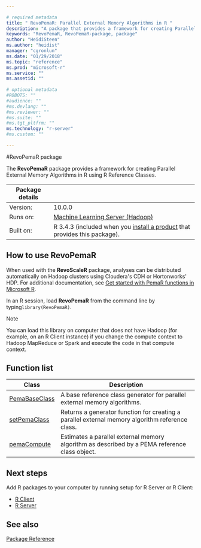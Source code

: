 ```yaml
--- 
 
# required metadata 
title: " RevoPemaR: Parallel External Memory Algorithms in R " 
description: "A package that provides a framework for creating Parallel External Memory Algorithms in R using R Reference Classes." 
keywords: "RevoPemaR, RevoPemaR-package, package" 
author: "HeidiSteen"
ms.author: "heidist" 
manager: "cgronlun" 
ms.date: "01/29/2018" 
ms.topic: "reference" 
ms.prod: "microsoft-r" 
ms.service: "" 
ms.assetid: "" 
 
# optional metadata 
#ROBOTS: "" 
#audience: "" 
#ms.devlang: "" 
#ms.reviewer: "" 
#ms.suite: "" 
#ms.tgt_pltfrm: "" 
ms.technology: "r-server" 
#ms.custom: "" 
 
--- 
```

 
 #RevoPemaR package

The **RevoPemaR** package provides a framework for creating Parallel External Memory Algorithms in R using R Reference Classes.

| Package details | |
|--------|-|
| Version: |  10.0.0 |
| Runs on: | [Machine Learning Server (Hadoop)](../../install/machine-learning-server-hadoop-install.md)  
| Built on: | R 3.4.3 (included when you [install a product](../introducing-r-server-r-package-reference.md#how-to-install) that provides this package).|
 
## How to use RevoPemaR

When used with the **RevoScaleR** package, analyses can be distributed automatically on Hadoop clusters using Cloudera's CDH or Hortonworks' HDP. For additional documentation, see [Get started with PemaR functions in Microsoft R](https://msdn.microsoft.com/microsoft-r/pemar-getting-started).

In an R session, load **RevoPemaR** from the command line by typing`library(RevoPemaR)`.

> [!Note]
> You can load this library on computer that does not have Hadoop (for example, on an R Client instance) if you change the compute context to Hadoop MapReduce or Spark and execute the code in that compute context.

## Function list

|Class | Description |
|------|-------------|
|[PemaBaseClass](pemabaseclass-class.md) |A base reference class generator for parallel external memory algorithms.|
|[setPemaClass](setpemaclass.md)|Returns a generator function for creating a parallel external memory algorithm reference class.|
|[pemaCompute](pemacompute.md) |Estimates a parallel external memory algorithm as described by a PEMA reference class object. |

## Next steps

Add R packages to your computer by running setup for R Server or R Client: 

+ [R Client](../../r-client/what-is-microsoft-r-client.md) 
+ [R Server](../../what-is-microsoft-r-server.md)

## See also

 [Package Reference](../introducing-r-server-r-package-reference.md)    